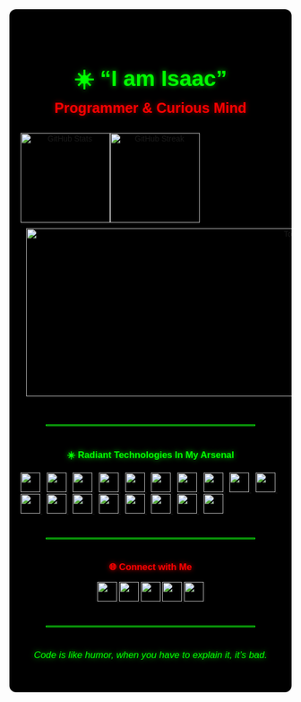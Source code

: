 <div align="center" style="background-color:#000; padding:40px 20px; border-radius:12px; position:relative; overflow:hidden; font-family:sans-serif;">

  <img 
    src="https://i.pinimg.com/originals/38/4b/a2/384ba299f332f7ebddbe2782e3c583d8.gif" 
    alt="Escanor Background" 
    style="position:absolute; top:0; left:0; width:100%; height:100%; object-fit:cover; opacity:0.18; mix-blend-mode:overlay;"
  />

  <div style="position:relative; z-index:1;">
    <h1 style="color:#00FF00; font-size:2.8em; margin-bottom:0; text-shadow:0 0 10px rgba(0,255,0,0.7);">
      ☀️ “I am Isaac”
    </h1>
    <h2 style="color:#FF0000; font-size:1.8em; margin-top:0; text-shadow:0 0 8px rgba(255,0,0,0.6);">
      Programmer & Curious Mind
    </h2>

  <div align="center" style="display:flex; flex-wrap:wrap; justify-content:left; align-items:left; margin:30px 0;">
  <img
    src="https://github-readme-stats.vercel.app/api?username=bigizic&show_icons=true&theme=chartreuse-dark&include_all_commits=true&count_private=true&border_radius=10"
    height="160"
    alt="GitHub Stats"
  />
    <img
    src="https://streak-stats.demolab.com?user=bigizic&theme=chartreuse-dark&border_radius=10&layout=compact"
    alt="GitHub Streak"
    height="160"
  />
  <div style="margin:10px;">
  <img
    src="https://github-readme-stats.vercel.app/api/top-langs?username=bigizic&layout=compact&theme=chartreuse-dark&langs_count=15&border_radius=10"
    alt="Top Languages"
    width="1000"
    height="300"
  />
  </div>
</div>
<hr style="border:1px solid #00FF00; margin:40px auto; width:80%;" />
<h3 style="color:#00FF00; text-shadow:0 0 10px rgba(0,255,0,0.8);">
  ☀️ Radiant Technologies In My Arsenal
</h3>

<div align="left">
  <a href="https://developer.mozilla.org/en-US/docs/Web/JavaScript" target="_blank">
    <img src="https://cdn.jsdelivr.net/gh/devicons/devicon/icons/javascript/javascript-original.svg" height="35" />
  </a>&nbsp;
  <a href="https://www.typescriptlang.org/" target="_blank">
    <img src="https://cdn.jsdelivr.net/gh/devicons/devicon/icons/typescript/typescript-original.svg" height="35" />
  </a>&nbsp;
  <a href="https://react.dev/" target="_blank">
    <img src="https://cdn.jsdelivr.net/gh/devicons/devicon/icons/react/react-original.svg" height="35" />
  </a>&nbsp;
  <a href="https://redux.js.org/" target="_blank">
    <img src="https://cdn.jsdelivr.net/gh/devicons/devicon/icons/redux/redux-original.svg" height="35" />
  </a>&nbsp;
  <a href="https://nextjs.org/" target="_blank">
    <img src="https://cdn.jsdelivr.net/gh/devicons/devicon/icons/nextjs/nextjs-original.svg" height="35" />
  </a>&nbsp;
  <a href="https://nodejs.org/" target="_blank">
    <img src="https://cdn.jsdelivr.net/gh/devicons/devicon/icons/nodejs/nodejs-original.svg" height="35" />
  </a>&nbsp;
  <a href="https://expressjs.com/" target="_blank">
    <img src="https://cdn.jsdelivr.net/gh/devicons/devicon/icons/express/express-original.svg" height="35" />
  </a>&nbsp;
  <a href="https://www.docker.com/" target="_blank">
    <img src="https://cdn.jsdelivr.net/gh/devicons/devicon/icons/docker/docker-original.svg" height="35" />
  </a>&nbsp;
  <a href="https://redis.io/" target="_blank">
    <img src="https://cdn.jsdelivr.net/gh/devicons/devicon/icons/redis/redis-original.svg" height="35" />
  </a>&nbsp;
  <a href="https://www.mongodb.com/" target="_blank">
    <img src="https://cdn.jsdelivr.net/gh/devicons/devicon/icons/mongodb/mongodb-original.svg" height="35" />
  </a>&nbsp;
  <a href="https://www.mysql.com/" target="_blank">
    <img src="https://cdn.jsdelivr.net/gh/devicons/devicon/icons/mysql/mysql-original.svg" height="35" />
  </a>&nbsp;
  <a href="https://www.postgresql.org/" target="_blank">
    <img src="https://cdn.jsdelivr.net/gh/devicons/devicon/icons/postgresql/postgresql-original.svg" height="35" />
  </a>&nbsp;
  <a href="https://www.sqlite.org/" target="_blank">
    <img src="https://cdn.jsdelivr.net/gh/devicons/devicon/icons/sqlite/sqlite-original.svg" height="35" />
  </a>&nbsp;
  <a href="https://www.python.org/" target="_blank">
    <img src="https://cdn.jsdelivr.net/gh/devicons/devicon/icons/python/python-original.svg" height="35" />
  </a>&nbsp;
  <a href="https://en.wikipedia.org/wiki/C_(programming_language)" target="_blank">
    <img src="https://cdn.jsdelivr.net/gh/devicons/devicon/icons/c/c-original.svg" height="35" />
  </a>&nbsp;
  <a href="https://isocpp.org/" target="_blank">
    <img src="https://cdn.jsdelivr.net/gh/devicons/devicon/icons/cplusplus/cplusplus-original.svg" height="35" />
  </a>&nbsp;
  <a href="https://trello.com/" target="_blank">
    <img src="https://cdn.jsdelivr.net/gh/devicons/devicon/icons/trello/trello-plain.svg" height="35" />
  </a>&nbsp;
  <a href="https://slack.com/" target="_blank">
    <img src="https://cdn.jsdelivr.net/gh/devicons/devicon/icons/slack/slack-original.svg" height="35" />
  </a>
</div>
    <hr style="border:1px solid #00FF00; margin:40px auto; width:80%;" />
    <h3 style="color:#FF0000; text-shadow:0 0 8px rgba(255,0,0,0.8);">
      🌐 Connect with Me
    </h3>
    <p align="center">
      <a href="https://youtube.com/@bigizic?si=JRr0BW_xDhCY2Yfx" target="_blank">
        <img src="https://img.shields.io/badge/Youtube-FF0000?style=for-the-badge&logo=youtube&logoColor=white" height="35" />
      </a>
      <a href="mailto:olalekanisaac75@gmail.com" target="_blank">
        <img src="https://img.shields.io/badge/Gmail-D14836?style=for-the-badge&logo=gmail&logoColor=white" height="35" />
      </a>
      <a href="https://www.linkedin.com/in/isaac-ajibola-73a31025a" target="_blank">
        <img src="https://img.shields.io/badge/LinkedIn-00A0DC?style=for-the-badge&logo=linkedin&logoColor=white" height="35" />
      </a>
      <a href="https://instagram.com/smallsilverback" target="_blank">
        <img src="https://img.shields.io/badge/Instagram-E4405F?style=for-the-badge&logo=instagram&logoColor=white" height="35" />
      </a>
      <a href="https://discord.gg/" target="_blank">
        <img src="https://img.shields.io/badge/Isaac_aj-00FF00?style=for-the-badge&logo=discord&logoColor=000000" height="35" />
      </a>
    </p>
    <hr style="border:1px solid #00FF00; margin:40px auto; width:80%;" />
    <p align="center" style="color:#00FF00; font-style:italic; text-shadow:0 0 10px rgba(0,255,0,0.8); font-size:1.2em;">
      Code is like humor, when you have to explain it, it’s bad.
    </p>
  </div>
</div>
